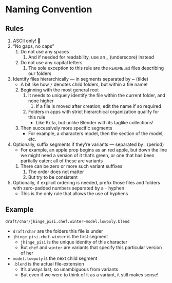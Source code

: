 # Naming Convention

## Rules

1. ASCII only! 🦅
2. “No gaps, no caps”
	1. Do not use any spaces
		1. And if needed for readability, use an _ (underscore) instead
	2. Do not use any capital letters
		1. The sole exception to this rule are the `README.md` files describing our folders
3. Identify files hierarchically — in segments separated by ~ (tilde)
	- A bit like how `/` denotes child folders, but within a file name!
	2. Beginning with the most general root
        1. It needs to uniquely identify the file within the current folder, and none higher
            1. If a file is moved after creation, edit the name if so required
		2. Folders in apps with strict hierarchical organization qualify for this rule
			- Like Krita, but unlike Blender with its taglike collections!
	3. Then successively more specific segments
		- For example, a characters model, then the section of the model, etc.
4. Optionally, suffix segments if they’re variants — separated by . (period)
	- For example, an apple prop begins as an red apple, but down the line we might need a version of it that’s green, or one that has been partially eaten; all of these are variants
	1. There can be zero or more such variant suffixes
		1. The order does not matter
		2. But try to be consistent
5. Optionally, if explicit ordering is needed, prefix those files and folders with zero-padded numbers separated by a `-` hyphen
	- This is the only rule that allows the use of hyphens

## Example 

`draft/char/jhinge_pisi.chef.winter~model.lowpoly.blend`
- `draft/char` are the folders this file is under
- `jhinge_pisi.chef.winter` is the first segment
	- `jhinge_pisi` is the unique identity of this character
	- But `chef` and `winter` are variants that specify this particular version of her
- `model.lowpoly` is the next child segment
- `.blend` is the actual file-extension
	- It’s always last, so unambiguous from variants
	- But even if we were to think of it as a variant, it still makes sense!